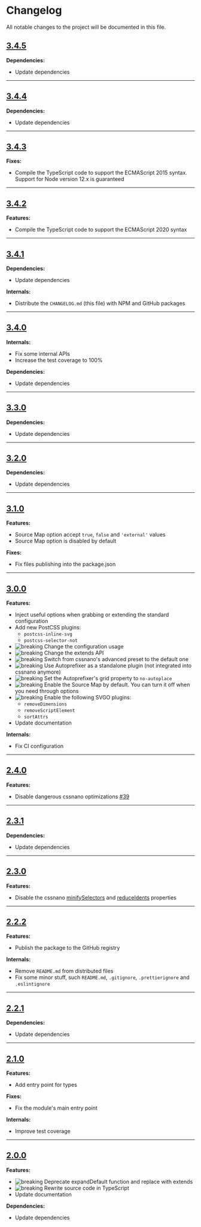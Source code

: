 # Changelog

All notable changes to the project will be documented in this file.

## [3.4.5](https://github.com/giotramu/postcss-config/releases/tag/3.4.5)

**Dependencies:**

- Update dependencies

---

## [3.4.4](https://github.com/giotramu/postcss-config/releases/tag/3.4.4)

**Dependencies:**

- Update dependencies

---

## [3.4.3](https://github.com/giotramu/postcss-config/releases/tag/3.4.3)

**Fixes:**

- Compile the TypeScript code to support the ECMAScript 2015 syntax. Support for Node version 12.x is guaranteed

---

## [3.4.2](https://github.com/giotramu/postcss-config/releases/tag/3.4.2)

**Features:**

- Compile the TypeScript code to support the ECMAScript 2020 syntax

---

## [3.4.1](https://github.com/giotramu/postcss-config/releases/tag/3.4.1)

**Dependencies:**

- Update dependencies

**Internals:**

- Distribute the `CHANGELOG.md` (this file) with NPM and GitHub packages

---

## [3.4.0](https://github.com/giotramu/postcss-config/releases/tag/3.4.0)

**Internals:**

- Fix some internal APIs
- Increase the test coverage to 100%

**Dependencies:**

- Update dependencies

---

## [3.3.0](https://github.com/giotramu/postcss-config/releases/tag/3.3.0)

**Dependencies:**

- Update dependencies

---

## [3.2.0](https://github.com/giotramu/postcss-config/releases/tag/3.2.0)

**Dependencies:**

- Update dependencies

---

## [3.1.0](https://github.com/giotramu/postcss-config/releases/tag/3.1.0)

**Features:**

- Source Map option accept `true`, `false` and `'external'` values
- Source Map option is disabled by default

**Fixes:**

- Fix files publishing into the package.json

---

## [3.0.0](https://github.com/giotramu/postcss-config/releases/tag/3.0.0)

**Features:**

- Inject useful options when grabbing or extending the standard configuration
- Add new PostCSS plugins:
  - `postcss-inline-svg`
  - `postcss-selector-not`
- ![breaking] Change the configuration usage
- ![breaking] Change the extends API
- ![breaking] Switch from cssnano's advanced preset to the default one
- ![breaking] Use Autoprefixer as a standalone plugin (not integrated into cssnano anymore)
- ![breaking] Set the Autoprefixer's grid property to `no-autoplace`
- ![breaking] Enable the Source Map by default. You can turn it off when you need through options
- ![breaking] Enable the following SVGO plugins:
  - `removeDimensions`
  - `removeScriptElement`
  - `sortAttrs`
- Update documentation

**Internals:**

- Fix CI configuration

---

## [2.4.0](https://github.com/giotramu/postcss-config/releases/tag/2.4.0)

**Features:**

- Disable dangerous cssnano optimizations [#39](https://github.com/giotramu/postcss-config/pull/39)

---

## [2.3.1](https://github.com/giotramu/postcss-config/releases/tag/2.3.1)

**Dependencies:**

- Update dependencies

---

## [2.3.0](https://github.com/giotramu/postcss-config/releases/tag/2.3.0)

**Features:**

- Disable the cssnano [minifySelectors](https://cssnano.co/optimisations/minifyselectors) and [reduceIdents](https://cssnano.co/optimisations/reduceidents) properties

---

## [2.2.2](https://github.com/giotramu/postcss-config/releases/tag/2.2.2)

**Features:**

- Publish the package to the GitHub registry

**Internals:**

- Remove `README.md` from distributed files
- Fix some minor stuff, such `README.md`, `.gitignore`, `.prettierignore` and `.eslintignore`

---

## [2.2.1](https://github.com/giotramu/postcss-config/releases/tag/2.2.1)

**Dependencies:**

- Update dependencies

---

## [2.1.0](https://github.com/giotramu/postcss-config/releases/tag/2.1.0)

**Features:**

- Add entry point for types

**Fixes:**

- Fix the module's main entry point

**Internals:**

- Improve test coverage

---

## [2.0.0](https://github.com/giotramu/postcss-config/releases/tag/2.0.0)

**Features:**

- ![breaking] Deprecate expandDefault function and replace with extends
- ![breaking] Rewrite source code in TypeScript
- Update documentation

**Dependencies:**

- Update dependencies

[breaking]: https://shields.io/badge/-breaking-202d3a?style=flat-square
